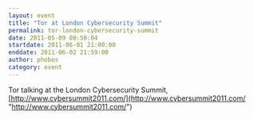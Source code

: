 ```yaml
---
layout: event
title: "Tor at London Cybersecurity Summit"
permalink: tor-london-cybersecurity-summit
date: 2011-05-09 08:50:04
startdate: 2011-06-01 21:00:00
enddate: 2011-06-02 21:59:00
author: phobos
category: event
---
```


Tor talking at the London Cybersecurity Summit, [http://www.cybersummit2011.com/](http://www.cybersummit2011.com/ "http://www.cybersummit2011.com/")
